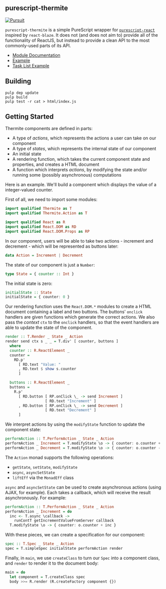 ## purescript-thermite

[![Pursuit](http://new-pursuit.purescript.org/packages/purescript-thermite/badge)](http://new-pursuit.purescript.org/packages/purescript-thermite/)

`purescript-thermite` is a simple PureScript wrapper for [`purescript-react`](http://github.com/purescript-contrib/purescript-react) inspired by `react-blaze`. It does not (and does not aim to) provide all of the functionality of ReactJS, but instead to provide a clean API to the most commonly-used parts of its API.

- [Module Documentation](docs/)
- [Example](test/Main.purs)
- [Task List Example](https://github.com/paf31/purescript-thermite-todomvc)

## Building

```
pulp dep update
pulp build
pulp test -r cat > html/index.js
```

## Getting Started

Thermite components are defined in parts:

- A type of _actions_, which represents the actions a user can take on our component
- A type of _states_, which represents the internal state of our component
- An initial state
- A rendering function, which takes the current component state and properties, and creates a HTML document
- A function which interprets _actions_, by modifying the state and/or running some (possibly asynchronous) computations

Here is an example. We'll build a component which displays the value of a integer-valued counter.

First of all, we need to import some modules:

```purescript
import qualified Thermite as T
import qualified Thermite.Action as T

import qualified React as R
import qualified React.DOM as RD
import qualified React.DOM.Props as RP
```

In our component, users will be able to take two actions - increment and decrement - which will be represented as buttons later:

```purescript
data Action = Increment | Decrement
```

The state of our component is just a `Number`:

```purescript
type State = { counter :: Int }
```

The initial state is zero:

```purescript
initialState :: State
initialState = { counter: 0 }
```

Our rendering function uses the `React.DOM.*` modules to create a HTML document containing a label and two buttons. The buttons' `onclick` handlers are given functions which generate the correct actions. We also pass the _context_ `ctx` to the `onclick` handlers, so that the event handlers are able to update the state of the component.

```purescript
render :: T.Render _ State _ Action
render send ctx s _ _ = T.div' [ counter, buttons ]
  where
  counter :: R.ReactElement _
  counter =
    RD.p'
      [ RD.text "Value: "
      , RD.text $ show s.counter
      ]

  buttons :: R.ReactElement _
  buttons =
    R.p'
      [ RD.button [ RP.onClick \_ -> send Increment ]
                  [ RD.text "Increment" ]
      , RD.button [ RP.onClick \_ -> send Decrement ]
                  [ RD.text "Decrement" ]
      ]
```

We interpret actions by using the `modifyState` function to update the component state:

```purescript
performAction :: T.PerformAction _ State _ Action
performAction _ Increment = T.modifyState \o -> { counter: o.counter + 1 }
performAction _ Decrement = T.modifyState \o -> { counter: o.counter - 1 }
```

The `Action` monad supports the following operations:

- `getState`, `setState`, `modifyState`
- `async`, `asyncSetState`
- `liftEff` via the `MonadEff` class

`async` and `asyncSetState` can be used to create asynchronous actions (using AJAX, for example). Each takes a callback, which will receive the result asynchronously. For example:

```purescript
performAction :: T.PerformAction _ State _ Action
performAction _ Increment = do
  inc <- T.async \callback ->
    runContT getIncrementValueFromServer callback
  T.modifyState \o -> { counter: o.counter + inc }
```

With these pieces, we can create a specification for our component:

```purescript
spec :: T.Spec _ State _ Action
spec = T.simpleSpec initialState performAction render
```

Finally, in `main`, we use `createClass` to turn our `Spec` into a component class, and `render` to render it to the document body:

```purescript
main = do
  let component = T.createClass spec
  body >>= R.render (R.createFactory component {}) 
```
